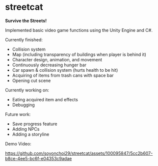 # streetcat
**Survive the Streets!**

Implemented basic video game functions using the Unity Engine and C#.

Currently finished:
  - Collision system
  - Map (including transparency of buildings when player is behind it)
  - Character design, animation, and movement
  - Continuously decreasing hunger bar
  - Car spawn & collision system (hurts health to be hit)
  - Acquiring of items from trash cans with space bar
  - Opening cut scene

Currently working on:
  - Eating acquired item and effects
  - Debugging

Future work:
  - Save progress feature
  - Adding NPCs
  - Adding a storyline

Demo Video:

https://github.com/soyonchoi29/streetcat/assets/100095847/5cc2b607-b8ce-4ee5-bc6f-e04353c9adae



